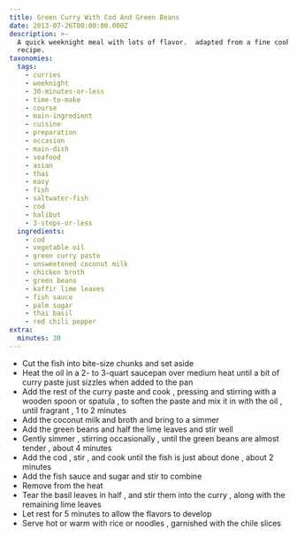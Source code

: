 ```yaml
---
title: Green Curry With Cod And Green Beans
date: 2013-07-26T00:00:00.000Z
description: >-
  A quick weeknight meal with lots of flavor.  adapted from a fine cooking
  recipe.
taxonomies:
  tags:
    - curries
    - weeknight
    - 30-minutes-or-less
    - time-to-make
    - course
    - main-ingredient
    - cuisine
    - preparation
    - occasion
    - main-dish
    - seafood
    - asian
    - thai
    - easy
    - fish
    - saltwater-fish
    - cod
    - halibut
    - 3-steps-or-less
  ingredients:
    - cod
    - vegetable oil
    - green curry paste
    - unsweetened coconut milk
    - chicken broth
    - green beans
    - kaffir lime leaves
    - fish sauce
    - palm sugar
    - thai basil
    - red chili pepper
extra:
  minutes: 30
---
```

 - Cut the fish into bite-size chunks and set aside
 - Heat the oil in a 2- to 3-quart saucepan over medium heat until a bit of curry paste just sizzles when added to the pan
 - Add the rest of the curry paste and cook , pressing and stirring with a wooden spoon or spatula , to soften the paste and mix it in with the oil , until fragrant , 1 to 2 minutes
 - Add the coconut milk and broth and bring to a simmer
 - Add the green beans and half the lime leaves and stir well
 - Gently simmer , stirring occasionally , until the green beans are almost tender , about 4 minutes
 - Add the cod , stir , and cook until the fish is just about done , about 2 minutes
 - Add the fish sauce and sugar and stir to combine
 - Remove from the heat
 - Tear the basil leaves in half , and stir them into the curry , along with the remaining lime leaves
 - Let rest for 5 minutes to allow the flavors to develop
 - Serve hot or warm with rice or noodles , garnished with the chile slices
